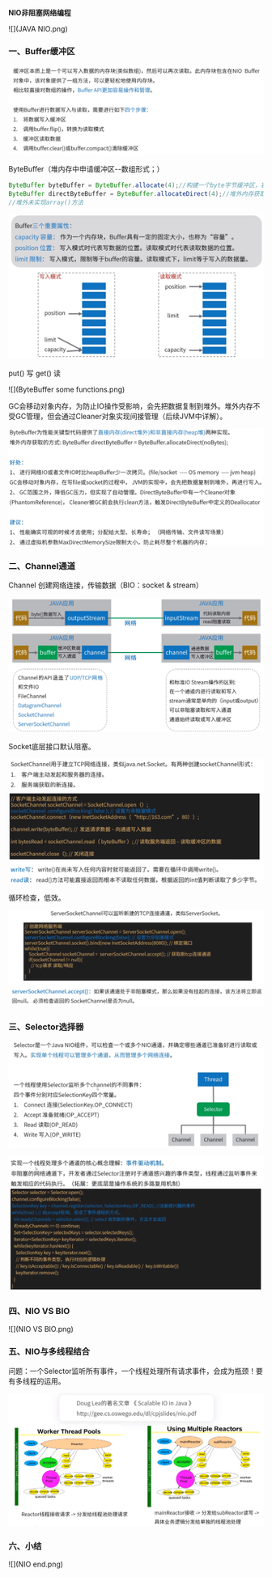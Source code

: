 **NIO非阻塞网络编程**



![](JAVA NIO.png)

### 一、Buffer缓冲区

![](Buffer缓冲区.png)

ByteBuffer（堆内存中申请缓冲区--数组形式；）

```java
ByteBuffer byteBuffer = ByteBuffer.allocate(4);//构建一个byte字节缓冲区，容量为4
ByteBuffer directByteBuffer = ByteBuffer.allocateDirect(4);//堆外内存获取方式
//堆外未实现array()方法
```

![](Buffer工作原理.png)



put() 写  get() 读

![](ByteBuffer some functions.png)



GC会移动对象内存，为防止IO操作受影响，会先把数据复制到堆外。堆外内存不受GC管理，但会通过Cleaner对象实现间接管理（后续JVM中详解）。

![](ByteBuffer内存类型.png)



### 二、Channel通道

Channel	创建网络连接，传输数据（BIO：socket & stream）

![](Channel通道.png)

Socket底层接口默认阻塞。

![](SocketChannel.png)



循环检查，低效。

![](ServerSocketChannel.png)



### 三、Selector选择器

![](Selector选择器1.png)



![](Selector选择器2.png)



### 四、NIO VS BIO

![](NIO VS BIO.png)



### 五、NIO与多线程结合

问题：一个Selector监听所有事件，一个线程处理所有请求事件，会成为瓶颈！要有多线程的运用。



![](NIO与多线程.png)



### 六、小结

![](NIO end.png)

